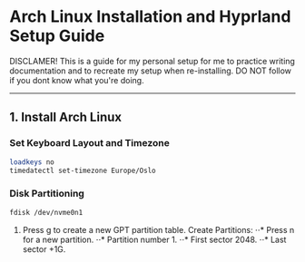 # **Arch Linux Installation and Hyprland Setup Guide**

DISCLAMER! This is a guide for my personal setup for me to practice writing documentation and to recreate my setup when re-installing. DO NOT follow if you dont know what you're doing.

---

## **1. Install Arch Linux**

### **Set Keyboard Layout and Timezone**
```bash
loadkeys no
timedatectl set-timezone Europe/Oslo
```

### **Disk Partitioning**

```bash
fdisk /dev/nvme0n1
```
1. Press g to create a new GPT partition table.
Create Partitions:
⋅⋅* Press n for a new partition.
⋅⋅* Partition number 1.
⋅⋅* First sector 2048.
⋅⋅* Last sector +1G.

